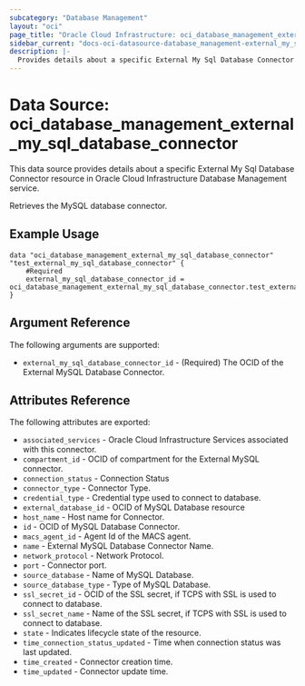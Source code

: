 ```yaml
---
subcategory: "Database Management"
layout: "oci"
page_title: "Oracle Cloud Infrastructure: oci_database_management_external_my_sql_database_connector"
sidebar_current: "docs-oci-datasource-database_management-external_my_sql_database_connector"
description: |-
  Provides details about a specific External My Sql Database Connector in Oracle Cloud Infrastructure Database Management service
---
```


# Data Source: oci_database_management_external_my_sql_database_connector
This data source provides details about a specific External My Sql Database Connector resource in Oracle Cloud Infrastructure Database Management service.

Retrieves the MySQL database connector.


## Example Usage

```hcl
data "oci_database_management_external_my_sql_database_connector" "test_external_my_sql_database_connector" {
	#Required
	external_my_sql_database_connector_id = oci_database_management_external_my_sql_database_connector.test_external_my_sql_database_connector.id
}
```

## Argument Reference

The following arguments are supported:

* `external_my_sql_database_connector_id` - (Required) The OCID of the External MySQL Database Connector.


## Attributes Reference

The following attributes are exported:

* `associated_services` - Oracle Cloud Infrastructure Services associated with this connector.
* `compartment_id` - OCID of compartment for the External MySQL connector.
* `connection_status` - Connection Status
* `connector_type` - Connector Type.
* `credential_type` - Credential type used to connect to database.
* `external_database_id` - OCID of MySQL Database resource
* `host_name` - Host name for Connector.
* `id` - OCID of MySQL Database Connector.
* `macs_agent_id` - Agent Id of the MACS agent.
* `name` - External MySQL Database Connector Name.
* `network_protocol` - Network Protocol.
* `port` - Connector port.
* `source_database` - Name of MySQL Database.
* `source_database_type` - Type of MySQL Database.
* `ssl_secret_id` - OCID of the SSL secret, if TCPS with SSL is used to connect to database.
* `ssl_secret_name` - Name of the SSL secret, if TCPS with SSL is used to connect to database.
* `state` - Indicates lifecycle  state of the resource.
* `time_connection_status_updated` - Time when connection status was last updated.
* `time_created` - Connector creation time.
* `time_updated` - Connector update time.

